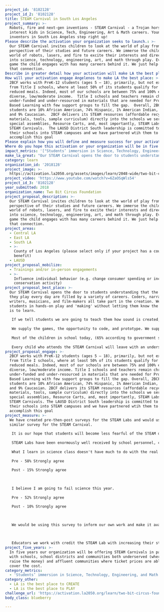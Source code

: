 ```yaml
---
project_id: '8102128'
project_id_2: '8102128'
title: STEAM Carnival in South Los Angeles
project_summary: >-
  Robots, fire and next-gen inventions - STEAM Carnival - a Trojan horse to
  interest kids in Science, Tech, Engineering, Art & Math careers. Young
  inventors in South Los Angeles step right up!
Please describe the activation your organization seeks to launch.: >-
  Our STEAM Carnival invites children to look at the world of play from the
  perspective of their studies and future careers. We immerse the child in the
  world of robots, lasers, and fire to excite their interests and direct them
  into science, technology, engineering, art, and math through play. Every video
  game the child engages with has many careers behind it. We just help them make
  that connection.
Describe in greater detail how your activation will make LA the best place?: "Our STEAM Carnival opens the door to students understanding that the games they play every day are filled by a variety of careers. Coders, narrative writers, musicians, and film-makers all take part in the creation. We engage students in hands-on play and 'making' without letting them know the purpose is to learn. \r\nIf we tell students we are going to teach them how sound is created, and we supply a lecture with all the correct information, they will take notes and remember some of what was said. If we have them take apart a speaker, and then make a working headset, they will remember forever how they made sound come out of that headset. \r\nWe supply the games, the opportunity to code, and prototype. We supply tons of random materials and give prompts to what they might make, but we don't supply directions. By doing this we build critical and creative problem solvers.\r\nMost of the children in school today, (65% according to government statistics) will work in jobs that don't yet exist. The only way to prepare them for those jobs is to make sure they can think their way out of a problem, have confidence that they can solve those problems, and in this way, build their self-image as creative problem solvers ready to take on whatever is thrown their way.\r\nEvery child who attends the STEAM Carnival will leave with an understanding of their future potential through the act of play."
How will your activation engage Angelenos to make LA the best place: >-
  2BCF works with PreK-12 students (ages 5 — 18), primarily, but not exclusively
  from Title I schools, where at least 50% of its students qualify for free or
  reduced meals. Indeed, most of our schools are between 75% and 100% ethnically
  diverse, low/moderate income.  Title I schools and teachers remain chronically
  under-funded and under-resourced in materials that are needed for Project
  Based Learning with few support groups to fill the gap.  Overall, 2BCF’s
  students are 10% African American, 74% Hispanic, 1% American Indian, 6% Asian,
  and 9% Caucasian.  2BCF delivers its STEAM resources (affordable recycled
  materials, tools, sample curriculum) directly into the schools we service via
  special assemblies, Resource Carts, and, most importantly, STEAM Labs and
  STEAM Carnivals.  The LAUSD District South leadership is committed to building
  their schools into STEAM campuses and we have partnered wtih them to
  accomplish this goal
Please explain how you will define and measure success for your activation.: "We have created pre-then-post surveys for the STEAM Labs and would use a similar survey for the STEAM Carnival. \r\nIt is our hope that students will become less fearful of the STEAM disciplines by first experiencing them through artistic expression. It is hoped that these exercises will translate into greater confidence and, ultimately, improved performance on standardized tests.\r\nSTEAM Labs have been enormously well received by school personnel, credited with improving student engagement. Our evidence for this is from those pre-then-post surveys in which we asked the following two questions and received these responses:\r\nWhat I learn in science class doesn't have much to do with the real world.\r\nPre  -  58% Strongly agree\r\nPost - 15% Strongly agree\r\n\r\nI believe I am going to fail science this year.\r\nPre  -  52% Strongly agree\r\nPost - 10% Strongly agree\r\n\r\nWe would be using this survey to inform our own work and make it available through open-source sharing platforms.\r\n\r\nEducators we work with credit the STEAM Lab with increasing their students' interest in practical research as an avenue into STEAM principles, as one principal described:  “Students created marble runs, musical instruments, trebuchets, and catapults while exploring potential vs. kinetic energy and inertia.  Students moved forward in creating simple machines and experimenting with magnets.  At the end of the year the students worked together to meet the Rube Goldberg Challenge, creating an invention that pops a balloon.”\r\n"
Where do you hope this activation or your organization will be in five years?: "In five years our organization will be offering STEAM Carnivals in partnership with schools, school districts and communities both underserved (where we will raise the money) and affluent communities where ticket prices are able to cover the cost.\r\n"
impact_metrics: '["Students’ immersion in Science, Technology, Engineering, and Math content"]'
make_la_great: "Our STEAM Carnival opens the door to students understanding that the games they play every day are filled by a variety of careers. Coders, narrative writers, musicians, and film-makers all take part in the creation. We engage students in hands-on play and 'making' without letting them know the purpose is to learn. \r\n \r\n If we tell students we are going to teach them how sound is created, and we supply a lecture with all the correct information, they will take notes and remember some of what was said. If we have them take apart a speaker, and then make a working headset, they will remember forever how they made sound come out of that headset. \r\n \r\n We supply the games, the opportunity to code, and prototype. We supply tons of random materials and give prompts to what they might make, but we don't supply directions. By doing this we build critical and creative problem solvers.\r\n \r\n Most of the children in school today, (65% according to government statistics) will work in jobs that don't yet exist. The only way to prepare them for those jobs is to make sure they can think their way out of a problem, have confidence that they can solve those problems, and in this way, build their self-image as creative problem solvers ready to take on whatever is thrown their way.\r\n \r\n Every child who attends the STEAM Carnival will leave with an understanding of their future potential through the act of play."
category: learn
organization_id: '2018128'
project_image: >-
  https://activation.la2050.org/assets/images/learn/2048-wide/two-bit-circus-foundation.jpg
project_video: 'https://www.youtube.com/watch?v=6ZaOSqWls54'
project_id_3: '8102128'
year_submitted: 2018
organization_name: Two Bit Circus Foundation
project_proposal_description: >-
  Our STEAM Carnival invites children to look at the world of play from the
  perspective of their studies and future careers. We immerse the child in the
  world of robots, lasers, and fire to excite their interests and direct them
  into science, technology, engineering, art, and math through play. Every video
  game the child engages with has many careers behind it. We just help them make
  that connection.
project_areas:
  - Central LA
  - East LA
  - South LA
  - >-
    County of Los Angeles (please select only if your project has a countywide
    benefit)
  - LAUSD
project_proposal_mobilize:
  - Trainings and/or in-person engagements
  - >-
    Influence individual behavior (e.g. change consumer spending or increase
    conservation activity)
project_proposal_best_place: >-
  Our STEAM Carnival opens the door to students understanding that the games
  they play every day are filled by a variety of careers. Coders, narrative
  writers, musicians, and film-makers all take part in the creation. We engage
  students in hands-on play and 'making' without letting them know the purpose
  is to learn. 
   
   If we tell students we are going to teach them how sound is created, and we supply a lecture with all the correct information, they will take notes and remember some of what was said. If we have them take apart a speaker, and then make a working headset, they will remember forever how they made sound come out of that headset. 
   
   We supply the games, the opportunity to code, and prototype. We supply tons of random materials and give prompts to what they might make, but we don't supply directions. By doing this we build critical and creative problem solvers.
   
   Most of the children in school today, (65% according to government statistics) will work in jobs that don't yet exist. The only way to prepare them for those jobs is to make sure they can think their way out of a problem, have confidence that they can solve those problems, and in this way, build their self-image as creative problem solvers ready to take on whatever is thrown their way.
   
   Every child who attends the STEAM Carnival will leave with an understanding of their future potential through the act of play.
project_proposal_engage: >-
  2BCF works with PreK-12 students (ages 5 — 18), primarily, but not exclusively
  from Title I schools, where at least 50% of its students qualify for free or
  reduced meals. Indeed, most of our schools are between 75% and 100% ethnically
  diverse, low/moderate income. Title I schools and teachers remain chronically
  under-funded and under-resourced in materials that are needed for Project
  Based Learning with few support groups to fill the gap. Overall, 2BCF’s
  students are 10% African American, 74% Hispanic, 1% American Indian, 6% Asian,
  and 9% Caucasian. 2BCF delivers its STEAM resources (affordable recycled
  materials, tools, sample curriculum) directly into the schools we service via
  special assemblies, Resource Carts, and, most importantly, STEAM Labs and
  STEAM Carnivals. The LAUSD District South leadership is committed to building
  their schools into STEAM campuses and we have partnered wtih them to
  accomplish this goal
project_measure: >-
  We have created pre-then-post surveys for the STEAM Labs and would use a
  similar survey for the STEAM Carnival. 
   
   It is our hope that students will become less fearful of the STEAM disciplines by first experiencing them through artistic expression. It is hoped that these exercises will translate into greater confidence and, ultimately, improved performance on standardized tests.
   
   STEAM Labs have been enormously well received by school personnel, credited with improving student engagement. Our evidence for this is from those pre-then-post surveys in which we asked the following two questions and received these responses:
   
   What I learn in science class doesn't have much to do with the real world.
   
   Pre - 58% Strongly agree
   
   Post - 15% Strongly agree
   
   
   
   I believe I am going to fail science this year.
   
   Pre - 52% Strongly agree
   
   Post - 10% Strongly agree
   
   
   
   We would be using this survey to inform our own work and make it available through open-source sharing platforms.
   
   
   
   Educators we work with credit the STEAM Lab with increasing their students' interest in practical research as an avenue into STEAM principles, as one principal described: “Students created marble runs, musical instruments, trebuchets, and catapults while exploring potential vs. kinetic energy and inertia. Students moved forward in creating simple machines and experimenting with magnets. At the end of the year the students worked together to meet the Rube Goldberg Challenge, creating an invention that pops a balloon.”
project_five_years: >-
  In five years our organization will be offering STEAM Carnivals in partnership
  with schools, school districts and communities both underserved (where we will
  raise the money) and affluent communities where ticket prices are able to
  cover the cost.
category_metrics:
  - 'Students’ immersion in Science, Technology, Engineering, and Math content'
category_other:
  - LA is the best place to CREATE
  - LA is the best place to PLAY
challenge_url: 'https://activation.la2050.org/learn/two-bit-circus-foundation/'
body_class: blueberry

---
```

